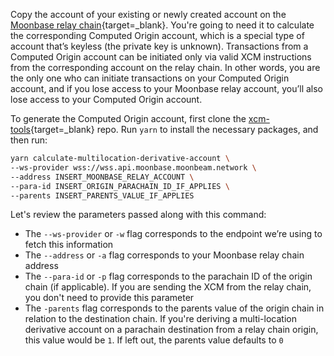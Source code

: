 Copy the account of your existing or newly created account on the [Moonbase relay chain](https://polkadot.js.org/apps/?rpc=wss://fro-moon-rpc-1-moonbase-relay-rpc-1.moonbase.ol-infra.network#/accounts){target=\_blank}. You're going to need it to calculate the corresponding Computed Origin account, which is a special type of account that’s keyless (the private key is unknown). Transactions from a Computed Origin account can be initiated only via valid XCM instructions from the corresponding account on the relay chain. In other words, you are the only one who can initiate transactions on your Computed Origin account, and if you lose access to your Moonbase relay account, you’ll also lose access to your Computed Origin account.

To generate the Computed Origin account, first clone the [xcm-tools](https://github.com/Moonsong-Labs/xcm-tools/){target=\_blank} repo. Run `yarn` to install the necessary packages, and then run:

```sh
yarn calculate-multilocation-derivative-account \
--ws-provider wss://wss.api.moonbase.moonbeam.network \
--address INSERT_MOONBASE_RELAY_ACCOUNT \
--para-id INSERT_ORIGIN_PARACHAIN_ID_IF_APPLIES \
--parents INSERT_PARENTS_VALUE_IF_APPLIES
```

Let's review the parameters passed along with this command:

- The `--ws-provider` or `-w` flag corresponds to the endpoint we’re using to fetch this information
- The `--address` or `-a` flag corresponds to your Moonbase relay chain address
- The `--para-id` or `-p` flag corresponds to the parachain ID of the origin chain (if applicable). If you are sending the XCM from the relay chain, you don't need to provide this parameter
- The `-parents` flag corresponds to the parents value of the origin chain in relation to the destination chain. If you're deriving a multi-location derivative account on a parachain destination from a relay chain origin, this value would be `1`. If left out, the parents value defaults to `0`